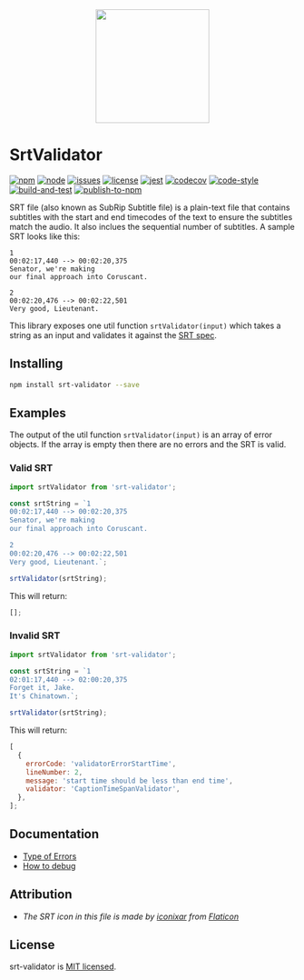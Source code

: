<div align="center">
  <img width="200" height="200"
    src="https://user-images.githubusercontent.com/8691648/149093190-2f610184-e96c-4f8f-b423-d9afee704c1d.png">
</div>

# SrtValidator

[![npm][npm]][npm-url]
[![node][node]][node-url]
[![issues][issues]][issues-url]
[![license][license]][license-url]
[![jest][jest]][jest-url]
[![codecov][codecov]][codecov-url]
[![code-style][code-style]][code-style-url]
[![build-and-test][build-and-test]][build-and-test-url]
[![publish-to-npm][publish-to-npm]][publish-to-npm-url]

SRT file (also known as SubRip Subtitle file) is a plain-text file that contains subtitles with the start and end timecodes of the text to ensure the subtitles match the audio. It also inclues the sequential number of subtitles. A sample SRT looks like this:

```srt
1
00:02:17,440 --> 00:02:20,375
Senator, we're making
our final approach into Coruscant.

2
00:02:20,476 --> 00:02:22,501
Very good, Lieutenant.
```

This library exposes one util function `srtValidator(input)` which takes a string as an input and validates it against the [SRT spec][srt-spec].

## Installing

```bash
npm install srt-validator --save
```

## Examples

The output of the util function `srtValidator(input)` is an array of error objects. If the array is empty then there are no errors and the SRT is valid.

### Valid SRT

```js
import srtValidator from 'srt-validator';

const srtString = `1
00:02:17,440 --> 00:02:20,375
Senator, we're making
our final approach into Coruscant.

2
00:02:20,476 --> 00:02:22,501
Very good, Lieutenant.`;

srtValidator(srtString);
```

This will return:

```js
[];
```

### Invalid SRT

```js
import srtValidator from 'srt-validator';

const srtString = `1
02:01:17,440 --> 02:00:20,375
Forget it, Jake.
It's Chinatown.`;

srtValidator(srtString);
```

This will return:

```js
[
  {
    errorCode: 'validatorErrorStartTime',
    lineNumber: 2,
    message: 'start time should be less than end time',
    validator: 'CaptionTimeSpanValidator',
  },
];
```

## Documentation

- [Type of Errors][types-of-errors]
- [How to debug][how-to-debug]

## Attribution

- _The SRT icon in this file is made by [iconixar](https://www.flaticon.com/authors/iconixar) from [Flaticon](https://www.flaticon.com)_

## License

srt-validator is [MIT licensed](./LICENSE).

[npm]: https://img.shields.io/npm/v/srt-validator.svg
[npm-url]: https://www.npmjs.com/package/srt-validator
[node]: https://img.shields.io/node/v/srt-validator.svg
[node-url]: https://nodejs.org
[issues]: https://img.shields.io/github/issues/taoning2014/srt-validator
[issues-url]: https://github.com/taoning2014/srt-validator/issues
[license]: https://img.shields.io/github/license/taoning2014/srt-validator
[license-url]: ./LICENSE
[jest]: https://img.shields.io/badge/tested_with-jest-99424f.svg
[jest-url]: https://github.com/facebook/jest
[codecov]: https://codecov.io/gh/taoning2014/srt-validator/branch/master/graph/badge.svg?token=rnNON8Fd6g
[codecov-url]: https://app.codecov.io/gh/taoning2014/srt-validator
[build-and-test]: https://github.com/taoning2014/srt-validator/actions/workflows/build-and-test.yaml/badge.svg
[publish-to-npm]: https://github.com/taoning2014/srt-validator/actions/workflows/publish-to-npm.yaml/badge.svg
[build-and-test-url]: https://github.com/taoning2014/srt-validator/actions/workflows/build-and-test.yaml
[publish-to-npm-url]: https://github.com/taoning2014/srt-validator/actions/workflows/publish-to-npm.yaml
[code-style]: https://img.shields.io/badge/code_style-prettier-ff69b4.svg
[code-style-url]: https://github.com/prettier/prettier
[srt-spec]: ./doc/srt-spec.md
[types-of-errors]: ./doc/types-of-errors.md
[how-to-debug]: ./doc/how-to-debug.md
